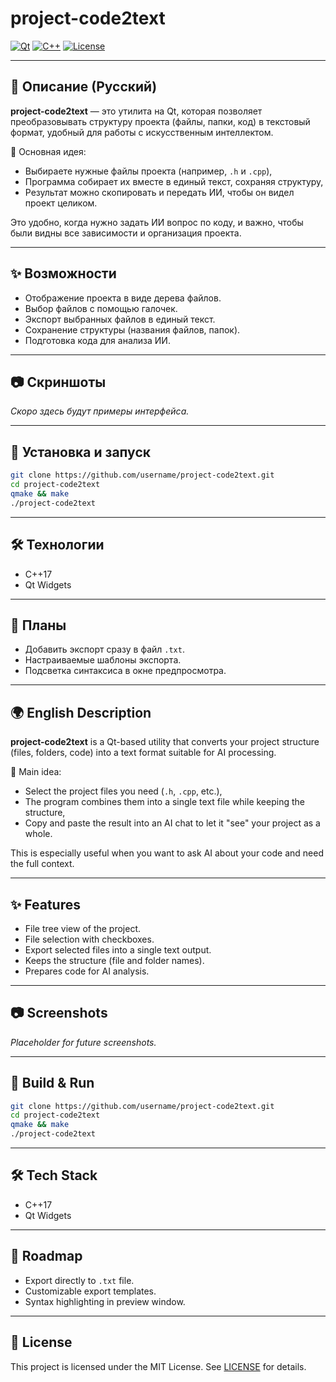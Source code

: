 # project-code2text

[![Qt](https://img.shields.io/badge/Qt-Widgets-brightgreen)](https://www.qt.io/)
[![C++](https://img.shields.io/badge/C%2B%2B-17-blue)](https://isocpp.org/)
[![License](https://img.shields.io/badge/license-MIT-lightgrey)](LICENSE)

---

## 📖 Описание (Русский)

**project-code2text** — это утилита на Qt, которая позволяет преобразовывать структуру проекта (файлы, папки, код) в текстовый формат, удобный для работы с искусственным интеллектом.

🔹 Основная идея:

* Выбираете нужные файлы проекта (например, `.h` и `.cpp`),
* Программа собирает их вместе в единый текст, сохраняя структуру,
* Результат можно скопировать и передать ИИ, чтобы он видел проект целиком.

Это удобно, когда нужно задать ИИ вопрос по коду, и важно, чтобы были видны все зависимости и организация проекта.

---

## ✨ Возможности

* Отображение проекта в виде дерева файлов.
* Выбор файлов с помощью галочек.
* Экспорт выбранных файлов в единый текст.
* Сохранение структуры (названия файлов, папок).
* Подготовка кода для анализа ИИ.

---

## 📷 Скриншоты

*Скоро здесь будут примеры интерфейса.*

---

## 🚀 Установка и запуск

```bash
git clone https://github.com/username/project-code2text.git
cd project-code2text
qmake && make
./project-code2text
```

---

## 🛠 Технологии

* C++17
* Qt Widgets

---

## 📌 Планы

* Добавить экспорт сразу в файл `.txt`.
* Настраиваемые шаблоны экспорта.
* Подсветка синтаксиса в окне предпросмотра.

---

## 🌍 English Description

**project-code2text** is a Qt-based utility that converts your project structure (files, folders, code) into a text format suitable for AI processing.

🔹 Main idea:

* Select the project files you need (`.h`, `.cpp`, etc.),
* The program combines them into a single text file while keeping the structure,
* Copy and paste the result into an AI chat to let it "see" your project as a whole.

This is especially useful when you want to ask AI about your code and need the full context.

---

## ✨ Features

* File tree view of the project.
* File selection with checkboxes.
* Export selected files into a single text output.
* Keeps the structure (file and folder names).
* Prepares code for AI analysis.

---

## 📷 Screenshots

*Placeholder for future screenshots.*

---

## 🚀 Build & Run

```bash
git clone https://github.com/username/project-code2text.git
cd project-code2text
qmake && make
./project-code2text
```

---

## 🛠 Tech Stack

* C++17
* Qt Widgets

---

## 📌 Roadmap

* Export directly to `.txt` file.
* Customizable export templates.
* Syntax highlighting in preview window.

---

## 📄 License

This project is licensed under the MIT License. See [LICENSE](LICENSE) for details.
